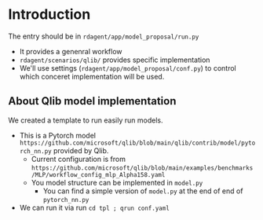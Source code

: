 

# Introduction

The entry should be in `rdagent/app/model_proposal/run.py`
- It provides a genenral workflow
- `rdagent/scenarios/qlib/`  provides specific implementation
- We'll use settings (`rdagent/app/model_proposal/conf.py`) to control which conceret implementation will be used.


## About Qlib model implementation

We created a template to run easily run models.
- This is a Pytorch model `https://github.com/microsoft/qlib/blob/main/qlib/contrib/model/pytorch_nn.py` provided by Qlib.
  - Current configuration is from `https://github.com/microsoft/qlib/blob/main/examples/benchmarks/MLP/workflow_config_mlp_Alpha158.yaml`
  - You model structure can be implemented in `model.py`
    - You can find a simple version of `model.py` at the end of end of `pytorch_nn.py`
- We can run it via run `cd tpl ; qrun conf.yaml`

